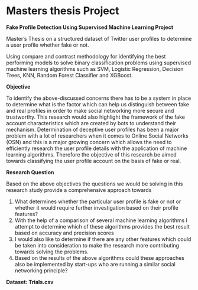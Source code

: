 # Masters thesis Project

**Fake Profile Detection Using Supervised Machine Learning Project**

Master’s Thesis on a structured dataset of Twitter user profiles to determine a user profile whether fake or not.

Using compare and contrast methodology for identifying the best performing models to solve binary classification problems using supervised machine learning algorithms such as SVM, Logistic Regression, Decision Trees, KNN, Random Forest Classifier and XGBoost.

**Objective**

To identify the above-discussed concerns there has to be a system in place to determine what is the factor which can help us distinguish between fake and real profiles in order to make social networking more secure and trustworthy. This research would also highlight the framework of the fake account characteristics which are created by bots to understand their mechanism. Determination of deceptive user profiles has been a major problem with a lot of researchers when it comes to Online Social Networks (OSN) and this is a major growing concern which allows the need to efficiently research the user profile details with the application of machine learning algorithms. Therefore the objective of this research be aimed
towards classifying the user profile account on the basis of fake or real.

**Research Question**

Based on the above objectives the questions we would be solving in this research study provide a comprehensive approach towards 

1. What determines whether the particular user profile is fake or not or whether it would require further investigation based on their profile features?
2. With the help of a comparison of several machine learning algorithms I attempt to determine which of these algorithms provides the best result based on accuracy and precision scores
3. I would also like to determine if there are any other features which could be taken into consideration to make the research more contributing towards solving the problems.
4. Based on the results of the above algorithms could these approaches also be implemented by start-ups who are running a similar social networking principle?

**Dataset: Trials.csv**

